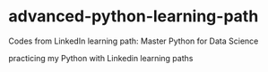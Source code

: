 # advanced-python-learning-path
Codes from LinkedIn learning path: Master Python for Data Science

practicing my Python with Linkedin learning paths
